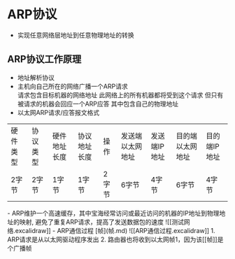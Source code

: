 # ARP协议

- 实现任意网络层地址到任意物理地址的转换

## ARP协议工作原理

- 地址解析协议
- 主机向自己所在的网络广播一个ARP请求  
   请求包含目标机器的网络地址
   此网络上的所有机器都将受到这个请求
   但只有被请求的机器会回应一个ARP应答
   其中包含自己的物理地址
- 以太网ARP请求/应答报文格式 
<table>
    <tr>
        <td>硬件类型</td>
        <td>协议类型</td>
        <td>硬件地址长度</td>
        <td>协议地址长度</td>
        <td>操作</td>
        <td>发送端以太网地址</td>
        <td>发送端IP地址</td>
        <td>目的端以太网地址</td>
        <td>目的端IP地址</td>
    </tr>
    <tr>
        <td>2字节</td>
        <td>2字节</td>
        <td>1字节</td>
        <td>1字节</td>
        <td>2字节</td>
        <td>6字节</td>
        <td>4字节</td>
        <td>6字节</td>
        <td>4字节</td>
    </tr>
</table>
- ARP维护一个高速缓存，其中宝海经常访问或最近访问的机器的IP地址到物理地址的映射, 避免了重复ARP请求，提高了发送数据包的速度
![[测试网络.excalidraw]]
- ARP通信过程
  [帧](帧.md)
![[ARP通信过程.excalidraw]]
  1. ARP请求是从以太网驱动程序发出
  2. 路由器也将收到以太网帧1，因为该[[帧]]是个广播帧